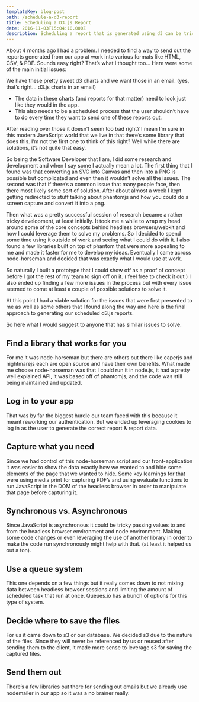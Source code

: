 ```yaml
---
templateKey: blog-post
path: /schedule-a-d3-report
title: Scheduling a D3.js Report
date: 2016-11-03T15:04:10.000Z
description: Scheduling a report that is generated using d3 can be tricky, here's a solution I came up with.
---
```


About 4 months ago I had a problem. I needed to find a way to send out the reports generated from our app at work into various formats like HTML, CSV, & PDF. Sounds easy right? That’s what I thought too… Here were some of the main initial issues:

We have these pretty sweet d3 charts and we want those in an email. (yes, that’s right… d3.js charts in an email)

* The data in these charts (and reports for that matter) need to look just like they would in the app.
* This also needs to be a scheduled process that the user shouldn’t have to do every time they want to send one of these reports out.

After reading over those it doesn’t seem too bad right? I mean I’m sure in this modern JavaScript world that we live in that there’s some library that does this. I’m not the first one to think of this right? Well while there are solutions, it’s not quite that easy.

So being the Software Developer that I am, I did some research and development and when I say some I actually mean a lot. The first thing that I found was that converting an SVG into Canvas and then into a PNG is possible but complicated and even then it wouldn’t solve all the issues. The second was that if there’s a common issue that many people face, then there most likely some sort of solution. After about almost a week I kept getting redirected to stuff talking about phantomjs and how you could do a screen capture and convert it into a png.

Then what was a pretty successful session of research became a rather tricky development, at least initially. It took me a while to wrap my head around some of the core concepts behind headless browsers/webkit and how I could leverage them to solve my problems. So I decided to spend some time using it outside of work and seeing what I could do with it. I also found a few libraries built on top of phantom that were more appealing to me and made it faster for me to develop my ideas. Eventually I came across node-horseman and decided that was exactly what I would use at work.

So naturally I built a prototype that I could show off as a proof of concept before I got the rest of my team to sign off on it. ( feel free to check it out ) I also ended up finding a few more issues in the process but with every issue seemed to come at least a couple of possible solutions to solve it.

At this point I had a viable solution for the issues that were first presented to me as well as some others that I found along the way and here is the final approach to generating our scheduled d3.js reports.

So here what I would suggest to anyone that has similar issues to solve.

## Find a library that works for you

For me it was node-horseman but there are others out there like caperjs and nightmarejs each are open source and have their own benefits. What made me choose node-horseman was that I could run it in node.js, it had a pretty well explained API, it was based off of phantomjs, and the code was still being maintained and updated.

## Log in to your app

That was by far the biggest hurdle our team faced with this because it meant reworking our authentication. But we ended up leveraging cookies to log in as the user to generate the correct report & report data.

## Capture what you need

Since we had control of this node-horseman script and our front-application it was easier to show the data exactly how we wanted to and hide some elements of the page that we wanted to hide. Some key learnings for that were using media print for capturing PDF’s and using evaluate functions to run JavaScript in the DOM of the headless browser in order to manipulate that page before capturing it.

## Synchronous vs. Asynchronous

Since JavaScript is asynchronous it could be tricky passing values to and from the headless browser environment and node environment. Making some code changes or even leveraging the use of another library in order to make the code run synchronously might help with that. (at least it helped us out a ton).

## Use a queue system

This one depends on a few things but it really comes down to not mixing data between headless browser sessions and limiting the amount of scheduled task that run at once. Queues.io has a bunch of options for this type of system.

## Decide where to save the files

For us it came down to s3 or our database. We decided s3 due to the nature of the files. Since they will never be referenced by us or reused after sending them to the client, it made more sense to leverage s3 for saving the captured files.

## Send them out
There’s a few libraries out there for sending out emails but we already use nodemailer in our app so it was a no brainer really.
